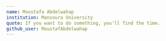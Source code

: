 ```yaml
---
name: Moustafa Abdelwahap 
institution: Mansoura University 
quote: If you want to do something, you'll find the time.
github_user: MoustafAbdelwahap
---
```

